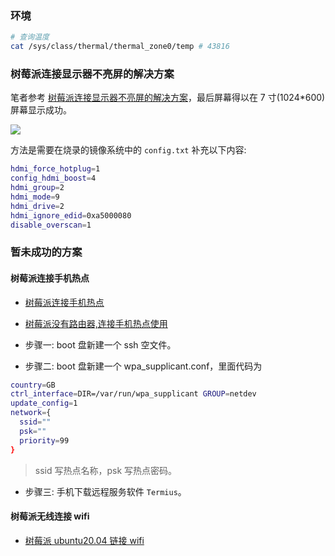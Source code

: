 <!--
abbrlink: dckn3sfe
-->

### 环境

```bash
# 查询温度
cat /sys/class/thermal/thermal_zone0/temp # 43816
```

### 树莓派连接显示器不亮屏的解决方案

笔者参考 [树莓派连接显示器不亮屏的解决方案](https://www.cnblogs.com/wirehome/p/10298395.html)，最后屏幕得以在 7 寸(1024*600) 屏幕显示成功。

![](http://with.muyunyun.cn/2d694194975c595f2da927a677bfd572.jpg)

方法是需要在烧录的镜像系统中的 `config.txt` 补充以下内容:

```bash
hdmi_force_hotplug=1
config_hdmi_boost=4
hdmi_group=2
hdmi_mode=9
hdmi_drive=2
hdmi_ignore_edid=0xa5000080
disable_overscan=1
```

### 暂未成功的方案

#### 树莓派连接手机热点

* [树莓派连接手机热点](https://blog.csdn.net/weixin_44415549/article/details/105415371)
* [树莓派没有路由器,连接手机热点使用](https://www.geek-share.com/detail/2809069950.html)

* 步骤一: boot 盘新建一个 ssh 空文件。
* 步骤二: boot 盘新建一个 wpa_supplicant.conf，里面代码为

```bash
country=GB
ctrl_interface=DIR=/var/run/wpa_supplicant GROUP=netdev
update_config=1
network={
  ssid=""
  psk=""
  priority=99
}
```

> ssid 写热点名称，psk 写热点密码。

* 步骤三: 手机下载远程服务软件 `Termius`。

#### 树莓派无线连接 wifi

* [树莓派 ubuntu20.04 链接 wifi](https://blog.csdn.net/wei_love_2017/article/details/108877102)
